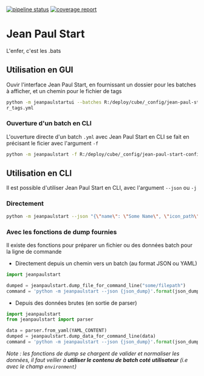 [![pipeline status](http://192.0.9.185/cube/jean-paul-start/badges/master/pipeline.svg)](http://192.0.9.185/cube/jean-paul-start/commits/master) [![coverage report](http://192.0.9.185/cube/jean-paul-start/badges/master/coverage.svg)](http://192.0.9.185/cube/jean-paul-start/commits/master) 

# Jean Paul Start

L'enfer, c'est les .bats

## Utilisation en GUI

Ouvir l'interface Jean Paul Start, en fournissant un dossier pour les batches à afficher, et un chemin pour le fichier
de tags

```bash
python -m jeanpaulstartui --batches R:/deploy/cube/_config/jean-paul-start-config/batches --tags R:/deploy/cube/_config/jean-paul-start-config/use
r_tags.yml
```

### Ouverture d'un batch en CLI

L'ouverture directe d'un batch `.yml` avec Jean Paul Start en CLI se fait en précisant le ficier avec l'argument `-f`

```bash
python -m jeanpaulstart -f R:/deploy/cube/_config/jean-paul-start-config/batches/batch_a_lancer.yml
```

## Utilisation en CLI

Il est possible d'utiliser Jean Paul Start en CLI, avec l'argument `--json` ou `-j`

### Directement

```bash
python -m jeanpaulstart --json "{\"name\": \"Some Name\", \"icon_path\": \"some/path\", \"tags\": [], \"tasks\": [{\"name\": \"A Task\", \"raw\": \"some command\"}]}"
```

### Avec les fonctions de dump fournies

Il existe des fonctions pour préparer un fichier ou des données batch pour la ligne de commande

- Directement depuis un chemin vers un batch (au format JSON ou YAML)

```python
import jeanpaulstart

dumped = jeanpaulstart.dump_file_for_command_line("some/filepath")
command = 'python -m jeanpaulstart --json {json_dump}'.format(json_dump=dumped)
```

- Depuis des données brutes (en sortie de parser)

```python
import jeanpaulstart
from jeanpaulstart import parser

data = parser.from_yaml(YAML_CONTENT)
dumped = jeanpaulstart.dump_data_for_command_line(data)
command = 'python -m jeanpaulstart --json {json_dump}'.format(json_dump=dumped)
```

_Note : les fonctions de dump se chargent de valider et normaliser les données, il faut veiller à 
**utiliser le contenu de batch coté utilisateur** (i.e avec le champ `environment`)_

